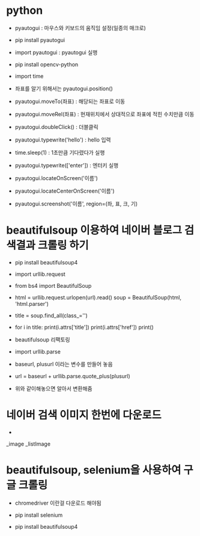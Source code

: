 # python

- pyautogui : 마우스와 키보드의 움직임 설정(일종의 매크로)

- pip install pyautogui
- import pyautogui : pyautogui 실행
- pip install opencv-python
- import time

- 좌표를 알기 위해서는 pyautogui.position()

- pyautogui.moveTo(좌표) : 해당되는 좌표로 이동

- pyautogui.moveRel(좌표) : 현재위치에서 상대적으로 좌표에 적힌 수치만큼 이동

- pyautogui.doubleClick() : 더블클릭

- pyautogui.typewrite('hello') : hello 입력

- time.sleep(1) : 1초만큼 기다렸다가 실행

- pyautogui.typewrite(['enter']) : 엔터키 실행

- pyautogui.locateOnScreen('이름')
- pyautogui.locateCenterOnScreen('이름')
- pyautogui.screenshot('이름', region=(좌, 표, 크, 기)


# beautifulsoup 이용하여 네이버 블로그 검색결과 크롤링 하기
- pip install beautifulsoup4
- import urllib.request
- from bs4 import BeautifulSoup

- html = urllib.request.urlopen(url).read()
soup = BeautifulSoup(html, 'html.parser')

- title = soup.find_all(class_='')

- for i in title:
print(i.attrs['title'])
print(i.attrs['href'])
print()

- beautifulsoup 리팩토링
- import urllib.parse
- baseurl, plusurl 이라는 변수를 만들어 놓음
- url = baseurl + urllib.parse.quote_plus(plusurl)

- 위와 같이해놓으면 알아서 변환해줌

# 네이버 검색 이미지 한번에 다운로드
-  

_image _listImage

# beautifulsoup, selenium을 사용하여 구글 크롤링
- chromedriver 이란걸 다운로드 해야됨

- pip install selenium
- pip install beautifulsoup4
